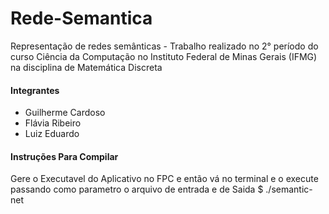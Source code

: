 # Rede-Semantica
Representação de redes semânticas - Trabalho realizado no 2° período do curso Ciência da Computação no Instituto Federal de Minas Gerais (IFMG) na disciplina de Matemática Discreta

#### Integrantes
- Guilherme Cardoso
- Flávia Ribeiro
- Luiz Eduardo

#### Instruções Para Compilar
Gere o Executavel do Aplicativo no FPC e então vá no terminal e o execute	passando como parametro o arquivo de entrada e de Saida	    $ ./semantic-net <arquivo-entrada> <arquivo-saida>
